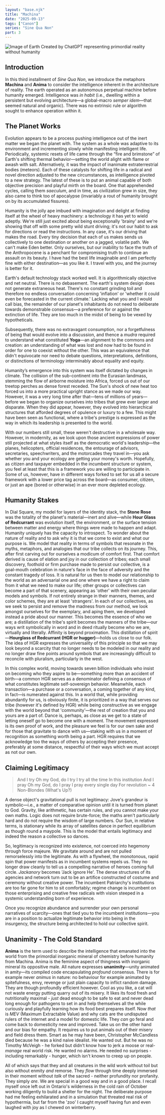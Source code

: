 ```yaml
---
layout: "base.njk"
title: "Machina"
date: "2025-09-13"
tags: ["Canon"]
series: "Sine Qua Non"
part: 3
---
```


![Image of Earth Created by ChatGPT representing primordial reality without humanity](./assets/Machina.jfif)

## Introduction ##

In this third installment of *Sine Qua Non*, we introduce the metaphors **Machina** and **Anima** to consider the intelligence inherent in the architecture of reality. The earth operated as an autonomous perpetual machine before humanity emerged. Intelligence was *in habit* (i.e., dwelling within a persistent but evolving architecture—a global-macro *semper idem*—that seemed natural and organic). There was no extrinsic rule or algorithm sought to enhance operation within it.

## The Planet Works ##
Evolution appears to be a process pushing intelligence out of the inert matter we began the planet with. The system as a whole was adaptive to its environment and incrementing slowly while manifesting intelligent life. Periodically, systemic resets of life came through the “fire and brimstone” of Earth's shifting thermal behavior—setting the world alight with flame or awash with salt. Alternatively, it was the impact of inanimate extraterrestrial bodies (meteors). Each of these catalysts for shifting life in a radical and novel direction adjusted to the new circumstances, as intelligence pivoted to a new strategy. The latest of these is to put an animal capable of both objective precision and playful mirth on the board. One that apprehended cycles, calling them *saeculum*, and in time, as civilization grew in size, they also came to think too of apocalypse (invariably a rout of humanity brought on by its accumulated fissures).

Humanity is the jolly ape imbued with imagination and delight at finding itself at the wheel of heavy machinery: a technology it has yet to wield adeptly. We're still just excited about being exceptionally 'brainy' and we're showing that off with some pretty wild stunt driving; it's not our habit to ask for directions or read the instructions. In any case, it's our driving that makes the road. Every tiny decision that each of us makes sends us collectively to one destination or another on a jagged, volatile path. We can't make Eden better. Only ourselves, but our inability to face the truth of the Anthropocene is a penchant for compromising truth to continue an assault on its beauty. I have had the best life imaginable and I am perfectly fine with either destination—as you like it. I travel with you, and the journey is better for it.

Earth's default technology stack worked well. It is algorithmically objective and net neutral. There is no debasement. The earth's system design does not generate extraneous heat. There's no constant grinding toil and therefore no endless conversation concerning 'inflation' or 'whether it could even be forecasted in the current climate.' Lacking what you and I would call bias, the remainder of our planet's inhabitants do not need to deliberate towards demonstrable consensus—a preference for or against the extinction of life. They are too much in the midst of being to be vexed by hypotheticals.

Subsequently, there was no extravagant consumption, nor a forgetfulness of being that would evolve into a discussion, and thence a *mudra* required to understand what constituted **Yoga**—an alignment to the commons and creation: an understanding of what was lost and now had to be found in order for one to coexist without the other. This was an equivalence that didn't equivocate nor need to debate questions, interpretations, definitions, or distinctions of terminology interminably about equality and equity.

Humanity’s emergence into this system was itself dictated by changes in climate. The collision of the sub-continent into the Eurasian landmass, stemming the flow of airborne moisture into Africa, forced us out of our treetop perches as dense forest receded. The Sun's shock of new heat too forced us into a more practical upright stance as we made our way. However, it was a very long time after that—tens of millions of years—before we began to organize ourselves into tribes that grew ever larger and disparate. When they did appear, however, they evolved into hierarchical structures that afforded degrees of opulence or luxury to a few. This might have been seen as functional, where a tribe's prestige is expressed as the way in which its leadership is presented to the world.

With our numbers still small, these weren't destructive in a wholesale way. However, in modernity, as we look upon those ancient expressions of power still projected at what styles itself as the democratic world's leadership—the planes, helicopters, official residences, the entourage of advisors, secretaries, speechwriters, and the motorcades they travel in—you ask whether you and your ecology are getting your money's worth. Hopefully, as citizen and taxpayer embedded in the incumbent structure or system, you feel at least that this is a framework you are willing to participate in. Some of us, however, have in different ways forked to set for us all a secure framework with a lower price tag across the board—as consumer, citizen, or just an ape (bored or otherwise) in an ever more depleted ecology.

## Humanity Stakes ##
In Dial Square, my model for layers of the identity stack, the **Stone Rose** was the totality of the planet's material—inert and alive—while **Hour Glass of Redcurrant** was evolution itself, the environment, or the surface tension between matter and energy where things were made to happen and adapt. Humanity uniquely has the capacity to introspect. To wonder about the nature of reality and to ask why it is that we come to exist and what our purpose is. We model that reality in terms of symbols that resonate in the myths, metaphors, and analogies that our tribe collects on its journey. This, after first carving out for ourselves a modicum of comfort first. That comfort derived is cause of elation and joy in our collection of tribes; each small discovery, foothold or firm purchase made to persist our collective, is a goal-mouth celebration in nature's face in the face of adversity and the constant tragedy of loss. It is natural for us then to model our relationship to the world as an adversarial one and one where we have a right to claim from it what we need to make our life; other groups or collectives can become a part of that scenery, appearing as 'other' with their own peculiar models and symbols. If not entirely strange in their manners, themes, and color schemes, they are at least 'strangers'. In each of our collectives, as we seek to persist and remove the madness from our method, we look amongst ourselves for the exemplary, and aping them, we developed instead a pride about our manner. This becomes the essence of who we are; a distillation of the tribe's spirit becomes the manners of the tribe—our ways writ symbolically in word and in deed ritually become who we are, virtually and literally. Affinity is beyond proximation. This distillation of spirit—**Hourglass of Redcurrant (HGR or hugger)**—holds us close to our folk. The idea of HGR expresses the universality of this principle so that we may look beyond a scarcity that no longer needs to be modeled in our reality and no longer draw fine points around symbols that are increasingly difficult to reconcile with pluralism, particularly in the west.

In this complex world, moving towards seven billion individuals who insist on becoming who they aspire to be—something more than an accident of birth—a common HGR serves as a denominator defining a consensus of what constitutes legitimate self-sovereign behavior. Meanwhile, each transaction—a purchase or a conversation, a coming together of any kind, in fact—is numerated against this. In a world that, while providing abundantly for us, is obviously finite, it is prioritized in a way that serves our tribe (however it's defined by HGR) while being constructive as we engage with the world beyond that 'community'—the rest of creation that you and yours are a part of. Dance is, perhaps, as close as we get to a state of letting oneself go to become one with a moment. The movement expressed is its own proof of work, and the pleasure we feel is for our own sake and for those that gravitate to dance with us—staking with us in a moment of recognition as something worth being a part. HGR requires that we acknowledge too the ways of others by accepting their presence, preferably at some distance, respectful of their ways which we must accept as not our own.

## Claiming Legitimacy ##
>And I try
Oh my God, do I try
I try all the time
In this institution
And I pray
Oh my God, do I pray
I pray every single day
For revolution
~ 4 Non-Blondes (What's Up?)

A dense object's gravitational pull is not legitimacy: Jove's grandeur is symbolic—i.e., a matter of comparative opinion until it is turned from planet to God. Gravity, like arithmetic, has certain rules, and you cannot make your own maths. Logic does not require brute-force; the maths aren't particularly hard and do not require the wisdom of large numbers. Our Sun, in relative terms, is stationary while its array of satellites dance in perfect equilibrium as though round a maypole. This is the model that entails legitimacy and indeed the reason a collective so dances.

So, legitimacy is recognized into existence, not coerced into hegemony through force majeure. We gravitate around and are not pulled remorselessly into the legitimate. As with a flywheel, the monotonous, rapid spin that power manifests as in incumbent systems repels us. They no longer draw cleanly to tell us a compelling narrative of heroes coming full circle. *Jackanory* becomes 'Jack ignore He'. The dense structures of its agencies and network turn out to be an artifice constructed of costume and ceremony without creative power. The incumbent Patriarchy's institutions are too far gone for him to sit comfortably; regime change is incumbent on those enterprising and creative free radicals with vision steeped in a systemic understanding born of experience.

Once you recognize abundance and surrender your own personal narratives of scarcity—ones that tied you to the incumbent institutions—you are in a position to actualize legitimate behavior into being in the insurgency, the structure being architected to hold our collective spirit.

## Unanimity - The Cold Standard ##

**Anima** is the term used to describe the intelligence that emanated into the world from the primordial inorganic mineral of chemistry before humanity from Machina. Anima is the feminine aspect of thingness with inorganic mineral its oppositive male. All nature expresses **unanimity**—unity animated in amity—its compiled code encapsulating *profound* consensus. There is for example never *animus* in nature: no behaviour for example animated by spitefulness, envy, revenge or just plain capacity to inflict  random damage. They are though profoundly efficient however. Cool as you like, a cat will not waste energy putting quarry out of its misery. It likes its food fresh and nutritionally maximal -  *just* dead enough to be safe to eat and never dead long enough for pathogens to set in and help themselves all the while curiously and playfully learning how its food best prepares itself. Now *that* is *MEV* (Maximum Extractable Value) and why cats are the undisputed rulers of the internet and a model for domestic life. They *can* go feral and come back to domesticity new and improved. Take us on the other hand and our bias for empathy. It requires us to put animals out of their misery and field dress them. Smart as he may have been, Christopher McCandless died because he was a kind naive idealist. He wanted out. But he was no Timothy McVeigh - he forked but didn't know how to jerk a moose or real-*manage* real world risk. He wanted no alarms. He needed no surprises - including remarkably - hunger, which isn't known to creep up on people.

All of which says that they and all creatures in the wild work without toil but also without enmity *and* remorse. They *flow* through time deeply immersed in their moment without *talk* of the sacred - neither profundity nor profanity. They simply *are*. We are special in a good way and in a good place. I recall myself once left out in Ontario's wilderness in the cold rain of October working diligently to build a shelter for the night. The deliberate purpose had me feeling exhilarated and in a simulation that threated real risk of hypothermia, but far from the 'zoo' I caught myself having fun and even laughed with joy as I chewed on winterberry.